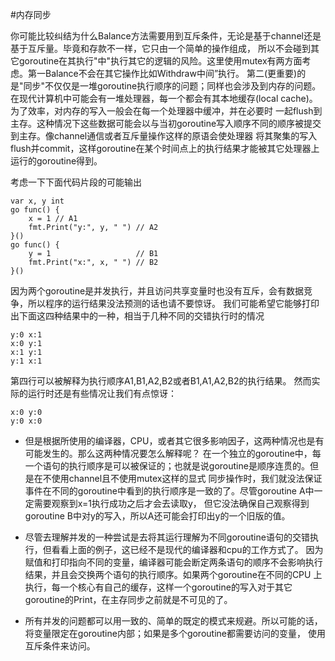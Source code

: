 #内存同步

你可能比较纠结为什么Balance方法需要用到互斥条件，无论是基于channel还是基于互斥量。毕竟和存款不一样，它只由一个简单的操作组成，
所以不会碰到其它goroutine在其执行"中"执行其它的逻辑的风险。这里使用mutex有两方面考虑。第一Balance不会在其它操作比如Withdraw中间”执行。
第二(更重要)的是"同步"不仅仅是一堆goroutine执行顺序的问题；同样也会涉及到内存的问题。
在现代计算机中可能会有一堆处理器，每一个都会有其本地缓存(local cache)。为了效率，对内存的写入一般会在每一个处理器中缓冲，并在必要时
一起flush到主存。这种情况下这些数据可能会以与当初goroutine写入顺序不同的顺序被提交到主存。像channel通信或者互斥量操作这样的原语会使处理器
将其聚集的写入flush并commit，这样goroutine在某个时间点上的执行结果才能被其它处理器上运行的goroutine得到。

考虑一下下面代码片段的可能输出

```
var x, y int
go func() {
    x = 1 // A1
    fmt.Print("y:", y, " ") // A2
}()
go func() {
    y = 1                   // B1
    fmt.Print("x:", x, " ") // B2
}()

```

因为两个goroutine是并发执行，并且访问共享变量时也没有互斥，会有数据竞争，所以程序的运行结果没法预测的话也请不要惊讶。
我们可能希望它能够打印出下面这四种结果中的一种，相当于几种不同的交错执行时的情况

```
y:0 x:1
x:0 y:1
x:1 y:1
y:1 x:1
```

第四行可以被解释为执行顺序A1,B1,A2,B2或者B1,A1,A2,B2的执行结果。 然而实际的运行时还是有些情况让我们有点惊讶：

```
x:0 y:0
y:0 x:0

```

- 但是根据所使用的编译器，CPU，或者其它很多影响因子，这两种情况也是有可能发生的。那么这两种情况要怎么解释呢？
在一个独立的goroutine中，每一个语句的执行顺序是可以被保证的；也就是说goroutine是顺序连贯的。但是在不使用channel且不使用mutex这样的显式
同步操作时，我们就没法保证事件在不同的goroutine中看到的执行顺序是一致的了。尽管goroutine A中一定需要观察到x=1执行成功之后才会去读取y，
但它没法确保自己观察得到goroutine B中对y的写入，所以A还可能会打印出y的一个旧版的值。

- 尽管去理解并发的一种尝试是去将其运行理解为不同goroutine语句的交错执行，但看看上面的例子，这已经不是现代的编译器和cpu的工作方式了。
因为赋值和打印指向不同的变量，编译器可能会断定两条语句的顺序不会影响执行结果，并且会交换两个语句的执行顺序。如果两个goroutine在不同的CPU
上执行，每一个核心有自己的缓存，这样一个goroutine的写入对于其它goroutine的Print，在主存同步之前就是不可见的了。

- 所有并发的问题都可以用一致的、简单的既定的模式来规避。所以可能的话，将变量限定在goroutine内部；如果是多个goroutine都需要访问的变量，
使用互斥条件来访问。
